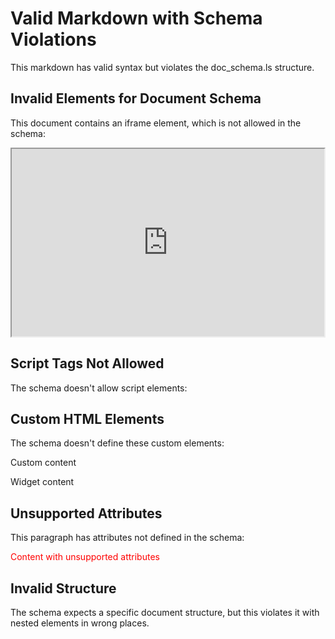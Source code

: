 # Valid Markdown with Schema Violations

This markdown has valid syntax but violates the doc_schema.ls structure.

## Invalid Elements for Document Schema

This document contains an iframe element, which is not allowed in the schema:

<iframe src="https://example.com" width="500" height="300"></iframe>

## Script Tags Not Allowed

The schema doesn't allow script elements:

<script>alert('This is not allowed');</script>

## Custom HTML Elements

The schema doesn't define these custom elements:

<custom-element>Custom content</custom-element>

<my-widget data-value="123">Widget content</my-widget>

## Unsupported Attributes

This paragraph has attributes not defined in the schema:

<p onclick="handleClick()" data-custom="value" style="color: red;">
Content with unsupported attributes
</p>

## Invalid Structure

The schema expects a specific document structure, but this violates it with nested elements in wrong places.
